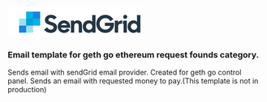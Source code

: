 
<img src='https://github.com/edmlbox/sendGridMail/blob/master/SG_Logo_BlogConverted.jpg'>

### Email template for geth go ethereum request founds category.


Sends email with sendGrid email provider. Created for geth go control panel. Sends an email with requested money to pay.(This template is not in production)
